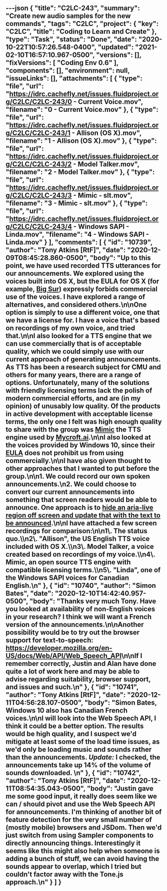 ---json
{
  "title": "C2LC-243",
  "summary": "Create new audio samples for the new commands",
  "tags": "C2LC",
  "project": {
    "key": "C2LC",
    "title": "Coding to Learn and Create"
  },
  "type": "Task",
  "status": "Done",
  "date": "2020-10-22T10:57:26.548-0400",
  "updated": "2021-02-10T16:57:10.967-0500",
  "versions": [],
  "fixVersions": [
    "Coding Env 0.6"
  ],
  "components": [],
  "environment": null,
  "issueLinks": [],
  "attachments": [
    {
      "type": "file",
      "url": "https://idrc.cachefly.net/issues.fluidproject.org/C2LC/C2LC-243/0 - Current Voice.mov",
      "filename": "0 - Current Voice.mov"
    },
    {
      "type": "file",
      "url": "https://idrc.cachefly.net/issues.fluidproject.org/C2LC/C2LC-243/1 - Allison (OS X).mov",
      "filename": "1 - Allison (OS X).mov"
    },
    {
      "type": "file",
      "url": "https://idrc.cachefly.net/issues.fluidproject.org/C2LC/C2LC-243/2 - Model Talker.mov",
      "filename": "2 - Model Talker.mov"
    },
    {
      "type": "file",
      "url": "https://idrc.cachefly.net/issues.fluidproject.org/C2LC/C2LC-243/3 - Mimic - slt.mov",
      "filename": "3 - Mimic - slt.mov"
    },
    {
      "type": "file",
      "url": "https://idrc.cachefly.net/issues.fluidproject.org/C2LC/C2LC-243/4 - Windows SAPI - Linda.mov",
      "filename": "4 - Windows SAPI - Linda.mov"
    }
  ],
  "comments": [
    {
      "id": "10739",
      "author": "Tony Atkins [RtF]",
      "date": "2020-12-09T08:45:28.860-0500",
      "body": "Up to this point, we have used recorded TTS utterances for our announcements.  We explored using the voices built into OS X, but the EULA for OS X (for example, [Big Sur](https://www.apple.com/legal/sla/docs/macOSBigSur.pdf)) expressly forbids commercial use of the voices.  I have explored a range of alternatives, and considered others.\n\nOne option is simply to use a different voice, one that we have a license for.  I have a voice that's based on recordings of my own voice, and tried that.\n\nI also looked for a TTS engine that we can use commercially that is of acceptable quality, which we could simply use with our current approach of generating announcements.  As TTS has been a research subject for CMU and others for many years, there are a range of options.  Unfortunately, many of the solutions with friendly licensing terms lack the polish of modern commercial efforts, and are (in my opinion) of unusably low quality.  Of the products in active development with acceptable license terms, the only one I felt was high enough quality to share with the group was [Mimic](https://github.com/MycroftAI/mimic1) the TTS engine used by [Mycroft.ai](https://mycroft.ai).\n\nI also looked at the voices provided by Windows 10, since their [EULA](https://www.microsoft.com/en-us/Useterms/Retail/Windows/10/UseTerms_Retail_Windows_10_English.htm) does not prohibit us from using commercially.\n\nI have also given thought to other approaches that I wanted to put before the group.\n\n1. We could record our own spoken announcements.\n2. We could choose to convert our current announcements into something that screen readers would be able to announce.  One approach is to [hide an aria-live region off screen and update that with the text to be announced](https://webaim.org/techniques/css/invisiblecontent/).\n\nI have attached a few screen recordings for comparison:\n\n1\\. The status quo.\\\n2\\. \"Allison\", the US English TTS voice included with OS X.\\\n3\\. Model Talker, a voice created based on recordings of my voice.\\\n4\\. Mimic, an open source TTS engine with compatible licensing terms.\\\n5\\. \"Linda\", one of the Windows SAPI voices for Canadian English.\n"
    },
    {
      "id": "10740",
      "author": "Simon Bates",
      "date": "2020-12-10T14:42:40.957-0500",
      "body": "Thanks very much Tony. Have you looked at availability of non-English voices in your research? I think we will want a French version of the announcements.\n\nAnother possibility would be to try out the browser support for text-to-speech: <https://developer.mozilla.org/en-US/docs/Web/API/Web_Speech_API>\n\nIf I remember correctly, Justin and Alan have done quite a lot of work here and may be able to advise regarding suitability, browser support, and issues and such.\n"
    },
    {
      "id": "10741",
      "author": "Tony Atkins [RtF]",
      "date": "2020-12-11T04:56:28.107-0500",
      "body": "Simon Bates, Windows 10 also has Canadian French voices.\n\nI will look into the Web Speech API, I think it could be a better option.  The results would be high quality, and I suspect we'd mitigate at least some of the load time issues, as we'd only be loading music and sounds rather than the announcements.  *Update:* I checked, the announcements take up 14% of the volume of sounds downloaded.&#x20;\n"
    },
    {
      "id": "10742",
      "author": "Tony Atkins [RtF]",
      "date": "2020-12-11T08:54:35.043-0500",
      "body": "Justin gave me some good input, it really does seem like we can / should pivot and use the Web Speech API for announcements.  I'm thinking of another bit of feature detection for the very small number of (mostly mobile) browsers and JSDom.   Then we'd just switch from using Sampler components to directly announcing things.  Interestingly it seems like this might also help when someone is adding a bunch of stuff, we can avoid having the sounds appear to overlap, which I tried but couldn't factor away with the Tone.js approach.\n"
    }
  ]
}
---

        